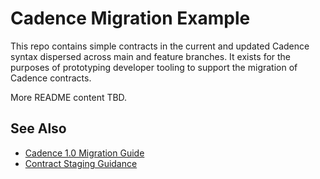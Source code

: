 # Cadence Migration Example

This repo contains simple contracts in the current and updated Cadence syntax dispersed across main and feature
branches. It exists for the purposes of prototyping developer tooling to support the migration of Cadence contracts.

More README content TBD.

## See Also

- [Cadence 1.0 Migration Guide](https://cadence-lang.org/docs/cadence_migration_guide/)
- [Contract Staging Guidance](https://github.com/onflow/contract-updater)